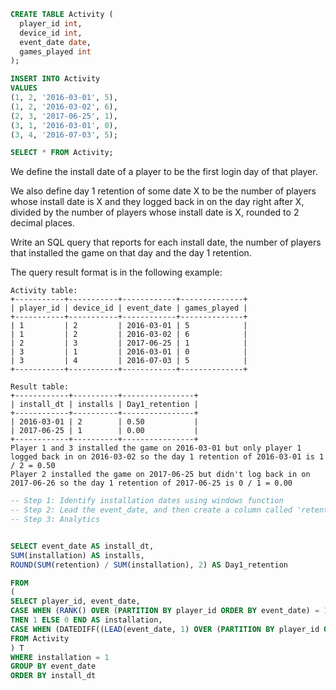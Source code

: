 ```sql
CREATE TABLE Activity (
  player_id int,
  device_id int,
  event_date date,
  games_played int
);

INSERT INTO Activity
VALUES 
(1, 2, '2016-03-01', 5),
(1, 2, '2016-03-02', 6),
(2, 3, '2017-06-25', 1),
(3, 1, '2016-03-01', 0),
(3, 4, '2016-07-03', 5);

SELECT * FROM Activity;
```

We define the install date of a player to be the first login day of that player.

We also define day 1 retention of some date X to be the number of players whose install date is X and they logged back in on the day right after X, divided by the number of players whose install date is X, rounded to 2 decimal places.

Write an SQL query that reports for each install date, the number of players that installed the game on that day and the day 1 retention.

The query result format is in the following example:

```
Activity table:
+-----------+-----------+------------+--------------+
| player_id | device_id | event_date | games_played |
+-----------+-----------+------------+--------------+
| 1         | 2         | 2016-03-01 | 5            |
| 1         | 2         | 2016-03-02 | 6            |
| 2         | 3         | 2017-06-25 | 1            |
| 3         | 1         | 2016-03-01 | 0            |
| 3         | 4         | 2016-07-03 | 5            |
+-----------+-----------+------------+--------------+

Result table:
+------------+----------+----------------+
| install_dt | installs | Day1_retention |
+------------+----------+----------------+
| 2016-03-01 | 2        | 0.50           |
| 2017-06-25 | 1        | 0.00           |
+------------+----------+----------------+
Player 1 and 3 installed the game on 2016-03-01 but only player 1 logged back in on 2016-03-02 so the day 1 retention of 2016-03-01 is 1 / 2 = 0.50
Player 2 installed the game on 2017-06-25 but didn't log back in on 2017-06-26 so the day 1 retention of 2017-06-25 is 0 / 1 = 0.00
```

```sql
-- Step 1: Identify installation dates using windows function
-- Step 2: Lead the event_date, and then create a column called 'retented' if datediff of lead_event_date and event_date is 1
-- Step 3: Analytics


SELECT event_date AS install_dt,
SUM(installation) AS installs,
ROUND(SUM(retention) / SUM(installation), 2) AS Day1_retention

FROM 
(
SELECT player_id, event_date, 
CASE WHEN (RANK() OVER (PARTITION BY player_id ORDER BY event_date) = 1)
THEN 1 ELSE 0 END AS installation,
CASE WHEN (DATEDIFF((LEAD(event_date, 1) OVER (PARTITION BY player_id ORDER BY event_date)), event_date) = 1) THEN 1 ELSE 0 END AS retention
FROM Activity
) T
WHERE installation = 1
GROUP BY event_date
ORDER BY install_dt
```

